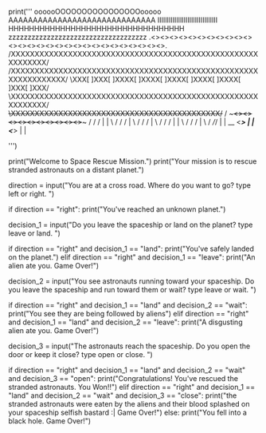 print('''
                    oooooOOOOOOOOOOOOOOOOooooo
                  AAAAAAAAAAAAAAAAAAAAAAAAAAAAAA
                 IIIIIIIIIIIIIIIIIIIIIIIIIIIIIIII
                HHHHHHHHHHHHHHHHHHHHHHHHHHHHHHHHHH
               zzzzzzzzzzzzzzzzzzzzzzzzzzzzzzzzzzzz
    .<><><><><><><><><><><><><><><><><><><><><><><><><><><><>.
  /XXXXXXXXXXXXXXXXXXXXXXXXXXXXXXXXXXXXXXXXXXXXXXXXXXXXXXXXXXXX/
/XXXXXXXXXXXXXXXXXXXXXXXXXXXXXXXXXXXXXXXXXXXXXXXXXXXXXXXXXXXXXXXX/
\XXX[  ]XXX[  ]XXXX[  ]XXXX[  ]XXXX[  ]XXXX[  ]XXXX[  ]XXX[  ]XXX/
  \XXXXXXXXXXXXXXXXXXXXXXXXXXXXXXXXXXXXXXXXXXXXXXXXXXXXXXXXXXXX/
      ~~~~\XXXXXXXXXXXXXXXXXXXXXXXXXXXXXXXXXXXXXXXXXXXX/~~~~
               /   ~~~<><><><><><><><><><>~~~     /
              /      /       |   |          \      /
             /     /               |          \     /
            /    /           |                  \    /
           /   /               |   |              \   /
          /  /               |                      \  /
        _/_/                     | |                  \_\_
       <___>                 |    |                   <___>
                                    |
                              |

''')

print("Welcome to Space Rescue Mission.")
print("Your mission is to rescue stranded astronauts on a distant planet.")

direction = input("You are at a cross road. Where do you want to go? type left or right. ")

if direction == "right":
    print("You've reached an unknown planet.")

decision_1 = input("Do you leave the spaceship or land on the planet? type leave or land. ")

if direction == "right" and decision_1 == "land":
    print("You've safely landed on the planet.")
elif direction == "right" and decision_1 == "leave":
    print("An alien ate you. Game Over!")

decision_2 = input("You see astronauts running toward your spaceship. Do you leave the spaceship and run toward them or wait? type leave or wait. ")

if direction == "right" and decision_1 == "land" and decision_2 == "wait":
    print("You see they are being followed by aliens")
elif direction == "right" and decision_1 == "land" and decision_2 == "leave":
    print("A disgusting alien ate you. Game Over!")

decision_3 = input("The astronauts reach the spaceship. Do you open the door or keep it close? type open or close. ")

if direction == "right" and decision_1 == "land" and decision_2 == "wait" and decision_3 == "open":
    print("Congratulations! You've rescued the stranded astronauts. You Won!!")
elif direction == "right" and decision_1 == "land" and decision_2 == "wait" and decision_3 == "close":
    print("the stranded astronauts were eaten by the aliens and their blood splashed on your spaceship selfish bastard :| Game Over!")
else:
    print("You fell into a black hole. Game Over!")
